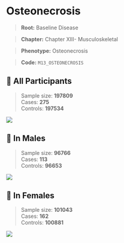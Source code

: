 # Osteonecrosis

> **Root:** Baseline Disease  

> **Chapter:** Chapter XIII- Musculoskeletal  

> **Phenotype:** Osteonecrosis  

> **Code:** `M13_OSTEONECROSIS`

## 🧪 All Participants  
> Sample size: **197809**  
> Cases: **275**  
> Controls: **197534**
<img src="/Disease/Figures/ALL/Incidence/M13_OSTEONECROSIS.png"/>
<CsvTable src="/Disease_Data/ALL/Incidence/COX_M13_OSTEONECROSIS.csv" label="🔍 View full results" />

## 👨 In Males  
> Sample size: **96766**  
> Cases: **113**  
> Controls: **96653**
<img src="/Disease/Figures/Male/Incidence/M13_OSTEONECROSIS.png"/>
<CsvTable src="/Disease_Data/Male/Incidence/COX_M13_OSTEONECROSIS.csv" label="🔍 View full results" />

## 👩 In Females  
> Sample size: **101043**  
> Cases: **162**  
> Controls: **100881**
<img src="/Disease/Figures/Female/Incidence/M13_OSTEONECROSIS.png"/>
<CsvTable src="/Disease_Data/Female/Incidence/COX_M13_OSTEONECROSIS.csv" label="🔍 View full results" />
